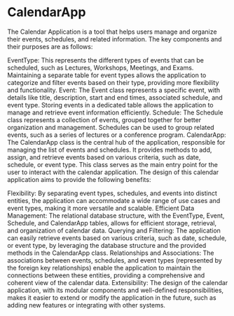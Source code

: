 # CalendarApp
The Calendar Application is a tool that helps users manage and organize their events, schedules, and related information. The key components and their purposes are as follows:

EventType:
This represents the different types of events that can be scheduled, such as Lectures, Workshops, Meetings, and Exams.
Maintaining a separate table for event types allows the application to categorize and filter events based on their type, providing more flexibility and functionality.
Event:
The Event class represents a specific event, with details like title, description, start and end times, associated schedule, and event type.
Storing events in a dedicated table allows the application to manage and retrieve event information efficiently.
Schedule:
The Schedule class represents a collection of events, grouped together for better organization and management.
Schedules can be used to group related events, such as a series of lectures or a conference program.
CalendarApp:
The CalendarApp class is the central hub of the application, responsible for managing the list of events and schedules.
It provides methods to add, assign, and retrieve events based on various criteria, such as date, schedule, or event type.
This class serves as the main entry point for the user to interact with the calendar application.
The design of this calendar application aims to provide the following benefits:

Flexibility: By separating event types, schedules, and events into distinct entities, the application can accommodate a wide range of use cases and event types, making it more versatile and scalable.
Efficient Data Management: The relational database structure, with the EventType, Event, Schedule, and CalendarApp tables, allows for efficient storage, retrieval, and organization of calendar data.
Querying and Filtering: The application can easily retrieve events based on various criteria, such as date, schedule, or event type, by leveraging the database structure and the provided methods in the CalendarApp class.
Relationships and Associations: The associations between events, schedules, and event types (represented by the foreign key relationships) enable the application to maintain the connections between these entities, providing a comprehensive and coherent view of the calendar data.
Extensibility: The design of the calendar application, with its modular components and well-defined responsibilities, makes it easier to extend or modify the application in the future, such as adding new features or integrating with other systems.
